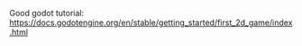 Good godot tutorial: https://docs.godotengine.org/en/stable/getting_started/first_2d_game/index.html
